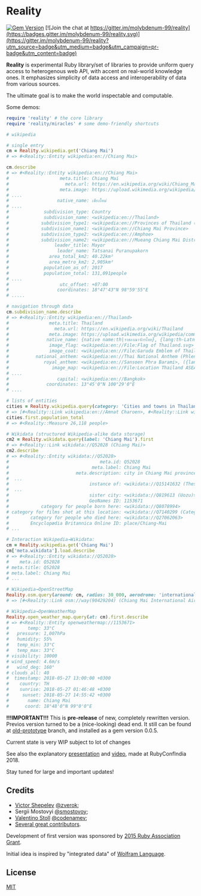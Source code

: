 Reality
=======

[![Gem Version](https://badge.fury.io/rb/reality.svg)](http://badge.fury.io/rb/reality)
[![Join the chat at https://gitter.im/molybdenum-99/reality](https://badges.gitter.im/molybdenum-99/reality.svg)](https://gitter.im/molybdenum-99/reality?utm_source=badge&utm_medium=badge&utm_campaign=pr-badge&utm_content=badge)

**Reality** is experimental Ruby library/set of libraries to provide uniform query access to heterogenous
web API, with accent on real-world knowledge ones. It emphasizes simplicity of data access and
interoperability of data from various sources.

The ultimate goal is to make the world inspectable and computable.

Some demos:

```ruby
require 'reality' # the core library
require 'reality/miracles' # some demo-friendly shortcuts

# wikipedia

# single entry
cm = Reality.wikipedia.get('Chiang Mai')
# => #<Reality::Entity wikipedia:en://Chiang Mai>

cm.describe
# => #<Reality::Entity wikipedia:en://Chiang Mai>
#                   meta.title: Chiang Mai
#                     meta.url: https://en.wikipedia.org/wiki/Chiang_Mai
#                   meta.image: https://upload.wikimedia.org/wikipedia/commons/7/76/Chiang_Mai_City.png
# ....
#                  native_name: เชียงใหม่
# ....
#             subdivision_type: Country
#             subdivision_name: <wikipedia:en://Thailand>
#            subdivision_type1: <wikipedia:en://Provinces of Thailand (Province)>
#            subdivision_name1: <wikipedia:en://Chiang Mai Province>
#            subdivision_type2: <wikipedia:en://Amphoe>
#            subdivision_name2: <wikipedia:en://Mueang Chiang Mai District (Mueang Chiang Mai)>
#                 leader_title: Mayor
#                  leader_name: Tatsanai Puranupakorn
#               area_total_km2: 40.22km²
#               area_metro_km2: 2,905km²
#             population_as_of: 2017
#             population_total: 131,091people
# ....
#                   utc_offset: +07:00
#                  coordinates: 18°47'43"N 98°59'55"E
# .....

# navigation through data
cm.subdivision_name.describe
# => #<Reality::Entity wikipedia:en://Thailand>
#               meta.title: Thailand
#                 meta.url: https://en.wikipedia.org/wiki/Thailand
#               meta.image: https://upload.wikimedia.org/wikipedia/commons/a/a9/Flag_of_Thailand.svg
#              native_name: {native name:th|ราชอาณาจักรไทย}, {lang:th-Latn|Ratcha-anachak Thai}
#               image_flag: <wikipedia:en://File:Flag of Thailand.svg>
#               image_coat: <wikipedia:en://File:Garuda Emblem of Thailand.svg>
#          national_anthem: <wikipedia:en://Thai National Anthem (Phleng Chat Thai)>, ({lang-en:"Thai National Anthem"}),
#             royal_anthem: <wikipedia:en://Sansoen Phra Barami>, ({lang-en:"Glorify His prestige"}),
#                image_map: <wikipedia:en://File:Location Thailand ASEAN.svg>
# ....
#                  capital: <wikipedia:en://Bangkok>
#              coordinates: 13°45'0"N 100°29'0"E
# ....

# lists of entities
cities = Reality.wikipedia.query(category: 'Cities and towns in Thailand').all
# => [#<Reality::Link wikipedia:en://Amnat Charoen>, #<Reality::Link wikipedia:en://Bueng Kan>, #<Reality::Link wikipedia:en://Buriram>, #<Reality::Link wikipedia:en://Cha-am District>, #<Reality::Link wikipedia:en://Chai Nat>, #<Reality::Link wikipedia:en://Chai Prakan>, #<Reality::Link wikipedia:en://Chaiyaphum>, #<Reality::Link wikipedia:en://Chiang Dao Subdistrict>, #<Reality::Link wikipedia:en://Chiang Mai>, ...
cities.first.population_total
# => #<Reality::Measure 26,118 people>

# Wikidata (structured Wikipedia-alike data storage)
cm2 = Reality.wikidata.query(label: 'Chiang Mai').first
# => #<Reality::Link wikidata://Q52028 (Chiang Mai)>
cm2.describe
# => #<Reality::Entity wikidata://Q52028>
#                                  meta.id: Q52028
#                               meta.label: Chiang Mai
#                         meta.description: city in Chiang Mai province, Thailand
#  ...
#                              instance of: <wikidata://Q15141632 (Thesaban Nakhon)>, <wikidata://Q1549591 (big city)>
#  ...
#                              sister city: <wikidata://Q819613 (Uozu)>, <wikidata://Q128186 (Saitama Prefecture)>, <wikidata://Q182852 (Kunming)>, <wikidata://Q42956 (Harbin)>
#                              GeoNames ID: 1153671
#            category for people born here: <wikidata://Q8078994>
# category for films shot at this location: <wikidata://Q7140299 (Category:Films shot in Chiang Mai)>
#        category for people who died here: <wikidata://Q27062063>
#        Encyclopædia Britannica Online ID: place/Chiang-Mai
# ...

# Interaction Wikipedia→Wikidata:
cm = Reality.wikipedia.get('Chiang Mai')
cm['meta.wikidata'].load.describe
# => #<Reality::Entity wikidata://Q52028>
#    meta.id: Q52028
# meta.title: Q52028
# meta.label: Chiang Mai
# ...

# Wikipedia→OpenStreetMap
Reality.osm.query(around: cm, radius: 30_000, aerodrome: 'international').all
# => [#<Reality::Link osm://way(90429204) (Chiang Mai International Airport)>]

# Wikipedia→OpenWeatherMap
Reality.open_weather_map.query(at: cm).first.describe
# => #<Reality::Entity openweathermap://1153671>
#       temp: 33°C
#   pressure: 1,007hPa
#   humidity: 55%
#   temp_min: 33°C
#   temp_max: 33°C
# visibility: 10000
# wind_speed: 4.6m/s
#   wind_deg: 160°
# clouds_all: 40
#  timestamp: 2018-05-27 13:00:00 +0300
#    country: TH
#    sunrise: 2018-05-27 01:46:48 +0300
#     sunset: 2018-05-27 14:55:42 +0300
#       name: Chiang Mai
#      coord: 18°48'0"N 99°0'0"E
```

**!!!IMPORTANT!!!** This is **pre-release** of new, completely rewritten version. Previos version
turned to be a (nice-looking) dead end. It still can be found at [old-prototype](https://github.com/molybdenum-99/reality/tree/old-prototype-branch)
branch, and installed as a gem version 0.0.5.

Current state is very WIP subject to lot of changes

See also the explanatory [presentation](https://docs.google.com/presentation/d/1I4mznHUBhVVDxWfO2DRzxP4wNhs9Mmtx09SizLqIbaE/edit?usp=sharing)
and [video](https://www.youtube.com/watch?v=x9GePP3B0oE), made at RubyConfIndia 2018.

Stay tuned for large and important updates!

## Credits

* [Victor Shepelev](https://zverok.github.io) [@zverok](https://github.com/zverok);
* Sergii Mostovyi [@smostovoy](https://github.com/smostovoy);
* [Valentino Stoll](http://www.awesomevibe.com/) [@codenamev](https://github.com/codenamev);
* [Several great contributors](https://github.com/molybdenum-99/reality/graphs/contributors).

Development of first version was sponsored by
[2015 Ruby Association Grant](http://www.ruby.or.jp/en/news/20160406.html).

Initial idea is inspired by "integrated data" of
[Wolfram Language](http://reference.wolfram.com/language/).

## License

[MIT](https://github.com/molybdenum-99/reality/blob/master/LICENSE.txt)
